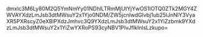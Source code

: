 dmxlc3M6Ly80M2Q5YmNmYy01NDhlLTRmMjUtYjYwOS1lOTQ0ZTk2MGY4ZWVAYXdzLmJsb3dtMWsuY2x1Yjo0NDM/ZW5jcnlwdGlvbj1ub25lJnNlY3VyaXR5PXRscyZ0eXBlPXdzJmhvc3Q9YXdzLmJsb3dtMWsuY2x1YiZzbmk9YXdzLmJsb3dtMWsuY2x1YiZwYXRoPS93cyNBV1PlvJflkInlsLzkupo=
